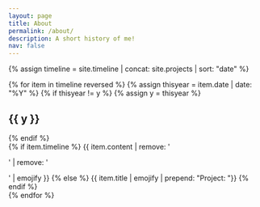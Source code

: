 ```yaml
---
layout: page
title: About
permalink: /about/
description: A short history of me!
nav: false
---
```

<!-- fetch timeline objects -->
{% assign timeline = site.timeline | concat: site.projects | sort: "date" %}

<!-- Timeline display -->
<div class="timeline">
	<!-- Iterate on all page years -->
	{% for item in timeline reversed %}
		<!-- update year tag -->
		{% assign thisyear = item.date | date: "%Y" %}
		<!-- Create a year heading if needed -->
		{% if thisyear != y %}
			{% assign y = thisyear %}
			<h2 class="year">{{ y }}</h2>
		{% endif %}
		<!-- Content -->
		<div class="container {{ item.education }}">
			<!-- If we have a timeline object -->
			{% if item.timeline %}
				{{ item.content | remove: '<p>' | remove: '</p>' | emojify }}
			<!-- If we have a project object -->
			{% else %}
				{{ item.title | emojify | prepend: "Project: "}}
			{% endif %}
		</div>
	{% endfor %}
</div>
